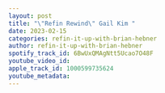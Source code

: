 ```yaml
---
layout: post
title: "\"Refin Rewind\" Gail Kim "
date: 2023-02-15
categories: refin-it-up-with-brian-hebner
author: refin-it-up-with-brian-hebner
spotify_track_id: 6BwUxQMAgNtt5Ucao7O48F
youtube_video_id: 
apple_track_id: 1000599735624
youtube_metadata: 
---
```

